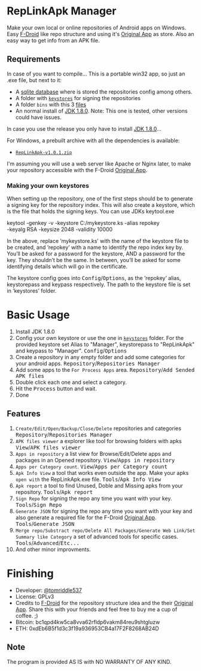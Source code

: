 # RepLinkApk Manager
 Make your own local or online repositories of Android apps on Windows. Easy [F-Droid][f-droid] like repo structure and using it's [Original App][fdroid-app] as store. Also an easy way to get info from an APK file.
 
 [f-droid]: https://f-droid.org/
 [fdroid-app]: https://f-droid.org/packages/org.fdroid.fdroid/

## Requirements
 In case of you want to compile...
 This is a portable win32 app, so just an .exe file, but next to it:
* A [sqlite database][sqlite-db] where is stored the repositories config among others.
* A folder with [`keystores`][keystore] for signing the repositories
* A folder `bins` with this 3 [files][bin-files]
* An normal install of [JDK 1.8.0][jdk-link]. Note: This one is tested, other versions could have issues.

[sqlite-db]: https://github.com/tomriddle537/RepLinkApk-Manager/blob/master/assets/config.sqlitedb
[keystore]: https://github.com/tomriddle537/RepLinkApk-Manager/blob/master/assets/keystores/RepLinkApk.ks
[bin-files]: https://drive.google.com/drive/folders/1x-84SevvpjKgTZZi0EGsgDv93TSEAFTA?usp=sharing
 In case you use the release you only have to install [JDK 1.8.0][jdk-link]...

For Windows, a prebuilt archive with all the dependencies is available:

 - [`RepLinkApk-v1.0.1.zip`][direct-win32]  

[direct-win32]: https://github.com/tomriddle537/RepLinkApk-Manager/releases/download/v1.0.1/RepLinkApk-v1.0.1.zip


[jdk-link]: https://www.oracle.com/java/technologies/javase/javase-jdk8-downloads.html

 I'm assuming you will use a web server like Apache or Nginx later, to make your repository accessible with the F-Droid [Original App][fdroid-app].
 
 
### Making your own keystores
 When setting up the repository, one of the first steps should be to generate a signing key for the repository index. This will also create a keystore, which is the file that holds the signing keys. You can use JDKs keytool.exe

 keytool -genkey -v -keystore C:/mykeystore.ks -alias repokey \
  -keyalg RSA -keysize 2048 -validity 10000

 In the above, replace ’mykeystore.ks’ with the name of the keystore file to be created, and ’repokey’ with a name to identify the repo index key by. You’ll be asked for a password for the keystore, AND a password for the key. They shouldn’t be the same. In between, you’ll be asked for some identifying details which will go in the certificate.

 The keystore config goes into <kbd>Config</kbd>/<kbd>Options</kbd>, as the ’repokey’ alias, keystorepass and keypass respectively. The path to the keystore file is set in ’keystores’ folder.
 
 # Basic Usage 
 
 1. Install JDK 1.8.0
 1. Config your own keystore or use the one in [`keystores`][keystore] folder. For the provided keystore set Alias to "Manager", keystorepass to "RepLinkApk" and keypass to "Manager". <kbd>Config</kbd>/<kbd>Options</kbd>
 1. Create a repository in any empty folder and add some categories for your android apps.  <kbd>Repository</kbd>/<kbd>Repositories Manager</kbd>
 1. Add some apps to the `For Process Apps` area. <kbd>Repository</kbd>/<kbd>Add Sended APK files</kbd>
 1. Double click each one and select a category.
 1. Hit the <kbd>Process</kbd> button and wait.
 1. Done
 
 ## Features
 
 1. `Create/Edit/Open/Backup/Close/Delete` repositories and categories <kbd>Repository</kbd>/<kbd>Repositories Manager</kbd>
 1. `APK files viewer` a explorer like tool for browsing folders with apks <kbd>View</kbd>/<kbd>APK files viewer</kbd>
 1. `Apps in repository` a list view for Browse/Edit/Delete apps and packages in an Opened repository. <kbd>View</kbd>/<kbd>Apps in repository</kbd>
 1. `Apps per Category count`. <kbd>View</kbd>/<kbd>Apps per Category count</kbd>
 1. `Apk Info View` a tool that works even outside the app. Make your apks `open with` the RepLinkApk.exe file. <kbd>Tools</kbd>/<kbd>Apk Info View</kbd>
 1. `Apk report` a tool to find Unused, Doble and Missing apks from your repository. <kbd>Tools</kbd>/<kbd>Apk report</kbd>
 1. `Sign Repo` for signing the repo any time you want with your key. <kbd>Tools</kbd>/<kbd>Sign Repo</kbd>
 1. `Generate JSON` for signing the repo any time you want with your key and also generate a required file for the F-Droid [Original App][fdroid-app]. <kbd>Tools</kbd>/<kbd>Generate JSON</kbd>
 1. `Merge repo/Substract repo/Delete All Packages/Generate Web Link/Set Summary like Category` a set of advanced tools for specific cases. <kbd>Tools</kbd>/<kbd>Advanced</kbd>/<kbd>Etc...</kbd>
 1. And other minor improvments.
 
 
 # Finishing
* Developer: [@tomriddle537][developer]
* License: GPLv3
* Credits to [F-Droid][f-droid] for the repository structure idea and the their [Original App][fdroid-app].
Share this with your friends and feel free to buy me a cup of coffee. ;) 
 * Bitcoin:
 bc1qpd4kw5ca8vva62rfldp6vakm84reu9shtgluzw
 * ETH:
 0xdEb6B5f1d3c3f19a936953CB4a17F2F8268AB24D

[developer]: https://github.com/tomriddle537/

 ## Note
The program is provided AS IS with NO WARRANTY OF ANY KIND.
 
 
